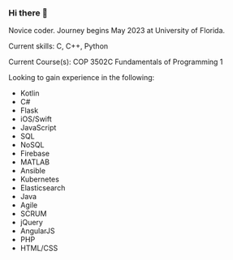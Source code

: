 ### Hi there 👋

Novice coder. Journey begins May 2023 at University of Florida. 

Current skills: C, C++, Python

Current Course(s): COP 3502C Fundamentals of Programming 1

Looking to gain experience in the following: 

-	Kotlin
-	C#
-	Flask
-	iOS/Swift
-	JavaScript
-	SQL
-	NoSQL
-	Firebase
-	MATLAB
-	Ansible
-	Kubernetes
-	Elasticsearch
-	Java
-	Agile
-	SCRUM
-	jQuery
-	AngularJS
-	PHP
-	HTML/CSS



<!--
**SamsonCart/SamsonCart** is a ✨ _special_ ✨ repository because its `README.md` (this file) appears on your GitHub profile.

Here are some ideas to get you started:

- 🔭 I’m currently working on ...
- 🌱 I’m currently learning ...
- 👯 I’m looking to collaborate on ...
- 🤔 I’m looking for help with ...
- 💬 Ask me about ...
- 📫 How to reach me: ...
- 😄 Pronouns: ...
- ⚡ Fun fact: ...
-->
